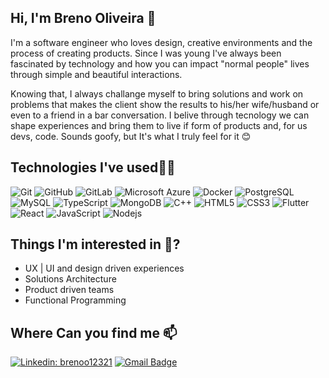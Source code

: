 ## Hi, I'm Breno Oliveira 👋

<!-- <p><em> Graduating in Computer Engineering at <a target="_blank"rel="noopener noreferrer" href="https://unifei.edu.br/" >UNIFEI <a><img src="https://media.giphy.com/media/WoWm8YzFQJg5i/giphy.gif"width="50"/></em></p> -->

I'm a software engineer who loves design, creative environments and the process of creating products. Since I was young I've always been fascinated by technology and how you can impact "normal people" lives through simple and beautiful interactions.

Knowing that, I always challange myself to bring solutions and work on problems that makes the client show the results to his/her wife/husband or even to a friend in a bar conversation. I belive through tecnology we can shape experiences and bring them to live if form of products and, for us devs, code. Sounds goofy, but It's what I truly feel for it 😊

## Technologies I've used👨‍💻
![Git](https://img.shields.io/badge/-Git-black?style=flat-square&logo=git)
![GitHub](https://img.shields.io/badge/-GitHub-181717?style=flat-square&logo=github)
![GitLab](https://img.shields.io/badge/-GitLab-FCA121?style=flat-square&logo=gitlab)
![Microsoft Azure](https://img.shields.io/badge/Microsoft%20Azure-232F7E?style=flat-square&logo=microsoft-azure)
![Docker](https://img.shields.io/badge/-Docker-black?style=flat-square&logo=docker)
![PostgreSQL](https://img.shields.io/badge/-PostgreSQL-336791?style=flat-square&logo=postgresql)
![MySQL](https://img.shields.io/badge/-MySQL-black?style=flat-square&logo=mysql)
![TypeScript](https://img.shields.io/badge/-TypeScript-1522B6?color=9cf&style=flat-square&logo=typescript)
![MongoDB](https://img.shields.io/badge/-MongoDB-black?style=flat-square&logo=mongodb)
![C++](https://img.shields.io/badge/-C++-00599C?style=flat-square&logo=c)
![HTML5](https://img.shields.io/badge/-HTML5-E34F26?style=flat-square&logo=html5&logoColor=white)
![CSS3](https://img.shields.io/badge/-CSS3-1572B6?style=flat-square&logo=css3)
![Flutter](https://img.shields.io/badge/-Flutter-1572B6?style=flat-square&logo=flutter)
![React](https://img.shields.io/badge/-React-black?style=flat-square&logo=react)
![JavaScript](https://img.shields.io/badge/-JavaScript-black?style=flat-square&logo=javascript)
![Nodejs](https://img.shields.io/badge/-Nodejs-black?style=flat-square&logo=Node.js)

## Things I'm interested in 🤔?
* UX | UI and design driven experiences
* Solutions Architecture 
* Product driven teams
* Functional Programming

## Where Can you find me 📫
[![Linkedin: brenoo12321](https://img.shields.io/badge/-breno12321-blue?style=flat-square&logo=Linkedin&logoColor=white&link=https://www.linkedin.com/in/brenoo12321/)](https://www.linkedin.com/in/brenoo12321/)
[![Gmail Badge](https://img.shields.io/badge/-breno.salgado05@gmail.com-c14438?style=flat-square&logo=Gmail&logoColor=white&link=mailto:breno.salgado05@gmail.com)](mailto:breno.salgado05@gmail.com)
